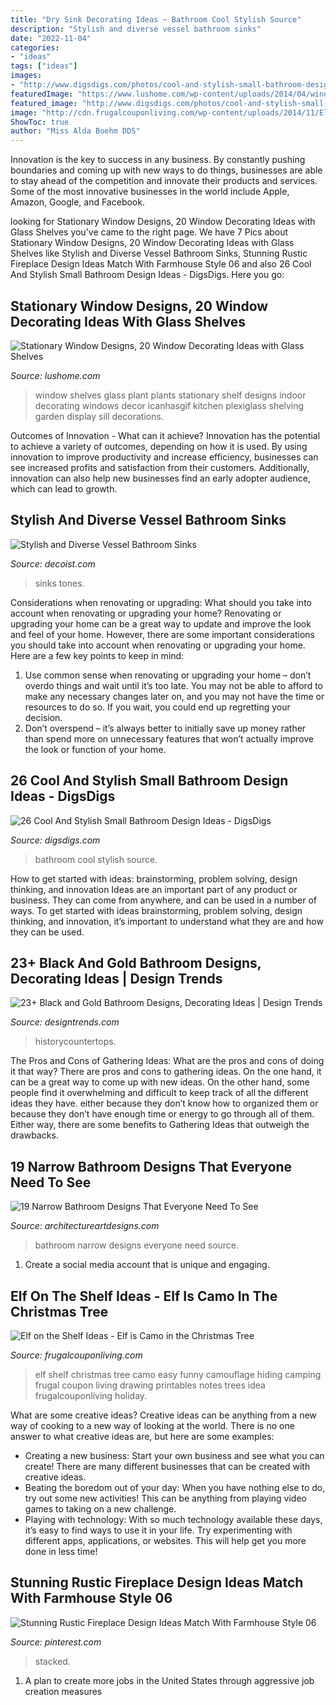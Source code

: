 ```yaml
---
title: "Dry Sink Decorating Ideas ~ Bathroom Cool Stylish Source"
description: "Stylish and diverse vessel bathroom sinks"
date: "2022-11-04"
categories:
- "ideas"
tags: ["ideas"]
images:
- "http://www.digsdigs.com/photos/cool-and-stylish-small-bathroom-design-ideas-20-554x828.jpg"
featuredImage: "https://www.lushome.com/wp-content/uploads/2014/04/window-decorating-ideas-glass-shelves-design-ideas-7.jpg"
featured_image: "http://www.digsdigs.com/photos/cool-and-stylish-small-bathroom-design-ideas-20-554x828.jpg"
image: "http://cdn.frugalcouponliving.com/wp-content/uploads/2014/11/Elf-on-the-shelf-ideas-camo-frugal-coupon-living.jpg"
ShowToc: true
author: "Miss Alda Boehm DDS"
---
```



Innovation is the key to success in any business. By constantly pushing boundaries and coming up with new ways to do things, businesses are able to stay ahead of the competition and innovate their products and services. Some of the most innovative businesses in the world include Apple, Amazon, Google, and Facebook.

	

		
looking for Stationary Window Designs, 20 Window Decorating Ideas with Glass Shelves you've came to the right page. We have 7 Pics about Stationary Window Designs, 20 Window Decorating Ideas with Glass Shelves like Stylish and Diverse Vessel Bathroom Sinks, Stunning Rustic Fireplace Design Ideas Match With Farmhouse Style 06 and also 26 Cool And Stylish Small Bathroom Design Ideas - DigsDigs. Here you go:
		
    
## Stationary Window Designs, 20 Window Decorating Ideas With Glass Shelves

<img loading=lazy src="https://www.lushome.com/wp-content/uploads/2014/04/window-decorating-ideas-glass-shelves-design-ideas-7.jpg" onerror="this.onerror=null;this.src='https://tse1.mm.bing.net/th?id=OIP.Bq0ot2Yyx22_uI0_af4VBgAAAA&amp;pid=15.1';" alt="Stationary Window Designs, 20 Window Decorating Ideas with Glass Shelves">

_Source: lushome.com_

>window shelves glass plant plants stationary shelf designs indoor decorating windows decor icanhasgif kitchen plexiglass shelving garden display sill decorations. 

	

Outcomes of Innovation - What can it achieve?
Innovation has the potential to achieve a variety of outcomes, depending on how it is used. By using innovation to improve productivity and increase efficiency, businesses can see increased profits and satisfaction from their customers. Additionally, innovation can also help new businesses find an early adopter audience, which can lead to growth.

    
## Stylish And Diverse Vessel Bathroom Sinks

<img loading=lazy src="https://cdn.decoist.com/wp-content/uploads/2017/03/A-simple-white-vessel-sink-set-on-a-rustic-table.jpeg" onerror="this.onerror=null;this.src='https://tse3.mm.bing.net/th?id=OIP.2qVSHZ7kbG3fdaeiDFD-FgHaLE&amp;pid=15.1';" alt="Stylish and Diverse Vessel Bathroom Sinks">

_Source: decoist.com_

>sinks tones. 

	

Considerations when renovating or upgrading: What should you take into account when renovating or upgrading your home?
Renovating or upgrading your home can be a great way to update and improve the look and feel of your home. However, there are some important considerations you should take into account when renovating or upgrading your home. Here are a few key points to keep in mind: 
1. Use common sense when renovating or upgrading your home – don’t overdo things and wait until it’s too late. You may not be able to afford to make any necessary changes later on, and you may not have the time or resources to do so. If you wait, you could end up regretting your decision. 
2. Don’t overspend – it’s always better to initially save up money rather than spend more on unnecessary features that won’t actually improve the look or function of your home.

    
## 26 Cool And Stylish Small Bathroom Design Ideas - DigsDigs

<img loading=lazy src="http://www.digsdigs.com/photos/cool-and-stylish-small-bathroom-design-ideas-20-554x828.jpg" onerror="this.onerror=null;this.src='https://tse4.mm.bing.net/th?id=OIP.cGhVTn5mZTJTT7ryVT9TQAHaLE&amp;pid=15.1';" alt="26 Cool And Stylish Small Bathroom Design Ideas - DigsDigs">

_Source: digsdigs.com_

>bathroom cool stylish source. 

	

How to get started with ideas: brainstorming, problem solving, design thinking, and innovation
Ideas are an important part of any product or business. They can come from anywhere, and can be used in a number of ways. To get started with ideas brainstorming, problem solving, design thinking, and innovation, it’s important to understand what they are and how they can be used.

    
## 23+ Black And Gold Bathroom Designs, Decorating Ideas | Design Trends

<img loading=lazy src="https://images.designtrends.com/wp-content/uploads/2016/03/25114753/Black-and-Gold-Bathroom-Vanity-Design.jpeg" onerror="this.onerror=null;this.src='https://tse4.mm.bing.net/th?id=OIP.ioSmkVo-k10XiYuMdCXfXwHaJ4&amp;pid=15.1';" alt="23+ Black and Gold Bathroom Designs, Decorating Ideas | Design Trends">

_Source: designtrends.com_

>historycountertops. 

	

The Pros and Cons of Gathering Ideas: What are the pros and cons of doing it that way?
There are pros and cons to gathering ideas. On the one hand, it can be a great way to come up with new ideas. On the other hand, some people find it overwhelming and difficult to keep track of all the different ideas they have. either because they don’t know how to organized them or because they don’t have enough time or energy to go through all of them. Either way, there are some benefits to Gathering Ideas that outweigh the drawbacks.

    
## 19 Narrow Bathroom Designs That Everyone Need To See

<img loading=lazy src="https://www.architectureartdesigns.com/wp-content/uploads/2016/03/13-23.jpg" onerror="this.onerror=null;this.src='https://tse2.mm.bing.net/th?id=OIP.of9KHA6pDVENU8AK4gZiAAAAAA&amp;pid=15.1';" alt="19 Narrow Bathroom Designs That Everyone Need To See">

_Source: architectureartdesigns.com_

>bathroom narrow designs everyone need source. 

	

1. Create a social media account that is unique and engaging.

    
## Elf On The Shelf Ideas - Elf Is Camo In The Christmas Tree

<img loading=lazy src="http://cdn.frugalcouponliving.com/wp-content/uploads/2014/11/Elf-on-the-shelf-ideas-camo-frugal-coupon-living.jpg" onerror="this.onerror=null;this.src='https://tse2.mm.bing.net/th?id=OIP.7r37pjWjbchiaOhq1IXnjgHaLH&amp;pid=15.1';" alt="Elf on the Shelf Ideas - Elf is Camo in the Christmas Tree">

_Source: frugalcouponliving.com_

>elf shelf christmas tree camo easy funny camouflage hiding camping frugal coupon living drawing printables notes trees idea frugalcouponliving holiday. 

	

What are some creative ideas?
Creative ideas can be anything from a new way of cooking to a new way of looking at the world. There is no one answer to what creative ideas are, but here are some examples: 
- Creating a new business: Start your own business and see what you can create! There are many different businesses that can be created with creative ideas.
- Beating the boredom out of your day: When you have nothing else to do, try out some new activities! This can be anything from playing video games to taking on a new challenge.
- Playing with technology: With so much technology available these days, it’s easy to find ways to use it in your life. Try experimenting with different apps, applications, or websites. This will help get you more done in less time!

    
## Stunning Rustic Fireplace Design Ideas Match With Farmhouse Style 06

<img loading=lazy src="https://i.pinimg.com/736x/e6/b5/c0/e6b5c0b62708e3c6c47dad743d7737b4.jpg" onerror="this.onerror=null;this.src='https://tse4.mm.bing.net/th?id=OIP.9A9wGRaEkYxVzok2clCPNwHaK3&amp;pid=15.1';" alt="Stunning Rustic Fireplace Design Ideas Match With Farmhouse Style 06">

_Source: pinterest.com_

>stacked. 

	

1. A plan to create more jobs in the United States through aggressive job creation measures 

